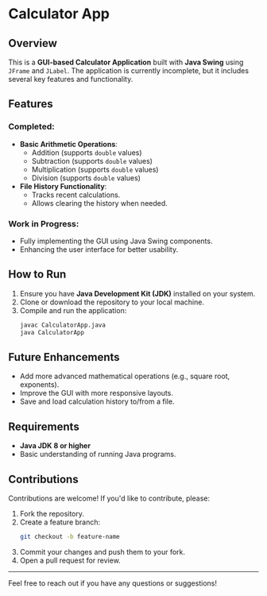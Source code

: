 # Calculator App

## Overview
This is a **GUI-based Calculator Application** built with **Java Swing** using `JFrame` and `JLabel`. The application is currently incomplete, but it includes several key features and functionality.

## Features
### Completed:
- **Basic Arithmetic Operations**:
  - Addition (supports `double` values)
  - Subtraction (supports `double` values)
  - Multiplication (supports `double` values)
  - Division (supports `double` values)
- **File History Functionality**:
  - Tracks recent calculations.
  - Allows clearing the history when needed.

### Work in Progress:
- Fully implementing the GUI using Java Swing components.
- Enhancing the user interface for better usability.

## How to Run
1. Ensure you have **Java Development Kit (JDK)** installed on your system.
2. Clone or download the repository to your local machine.
3. Compile and run the application:
   ```bash
   javac CalculatorApp.java
   java CalculatorApp
   ```

## Future Enhancements
- Add more advanced mathematical operations (e.g., square root, exponents).
- Improve the GUI with more responsive layouts.
- Save and load calculation history to/from a file.

## Requirements
- **Java JDK 8 or higher**
- Basic understanding of running Java programs.

## Contributions
Contributions are welcome! If you'd like to contribute, please:
1. Fork the repository.
2. Create a feature branch:
   ```bash
   git checkout -b feature-name
   ```
3. Commit your changes and push them to your fork.
4. Open a pull request for review.



---
Feel free to reach out if you have any questions or suggestions!

